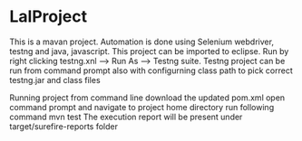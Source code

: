 # LalProject
This is a mavan project. Automation is done using Selenium webdriver, testng and java, javascript. 
This project can be imported to eclipse. Run by right clicking testng.xnl --> Run As --> Testng suite. 
Testng project can be run from command prompt also with configurning class path to pick correct testng.jar and class files

Running project from command line
download the updated pom.xml
open command prompt and navigate to project home directory
run following command
mvn test
The execution report will be present under target/surefire-reports folder
